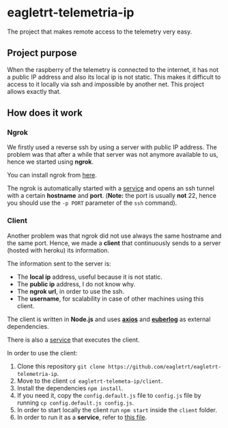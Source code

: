 # eagletrt-telemetria-ip

The project that makes remote access to the telemetry very easy.

## Project purpose

When the raspberry of the telemetry is connected to the internet, it has not a public IP address and also its local ip is not static. This makes it difficult to access to it locally via ssh and impossible by another net. This project allows exactly that.

## How does it work

### Ngrok

We firstly used a reverse ssh by using a server with public IP address. The problem was that after a while that server was not anymore available to us, hence we started using **ngrok**. 

You can install ngrok from [here](https://ngrok.com/download).

The ngrok is automatically started with a [service](https://github.com/eagletrt/eagletrt-telemetria-ip/blob/main/shell/ngrok.service) and opens an ssh tunnel with a certain **hostname** and **port**. (**Note:** the port is usually **not** 22, hence you should use the `-p PORT` parameter of the `ssh` command).

### Client

Another problem was that ngrok did not use always the same hostname and the same port. Hence, we made a **client** that continuously sends to a server (hosted with heroku) its information.

The information sent to the server is:
* The __local ip__ address, useful because it is not static.
* The __public ip__ address, I do not know why.
* The __ngrok url__, in order to use the ssh.
* The __username__, for scalability in case of other machines using this client.

The client is written in **Node.js** and uses **[axios](https://www.npmjs.com/package/axios)** and **[euberlog](https://www.npmjs.com/package/euberlog)** as external dependencies.

There is also a [service](https://github.com/eagletrt/eagletrt-telemetria-ip/blob/main/shell/shareip.service) that executes the client.

In order to use the client:
1) Clone this repository `git clone https://github.com/eagletrt/eagletrt-telemetria-ip`.
2) Move to the client `cd eagletrt-telemeta-ip/client`.
3) Install the dependencies `npm install`.
4) If you need it, copy the `config.default.js` file to `config.js` file by running `cp config.default.js config.js`.
5) In order to start locally the client run `npm start` inside the `client` folder.
6) In order to run it as a **service**, refer to [this file](https://github.com/eagletrt/eagletrt-telemetria-ip/blob/main/shell/shareip.service).
